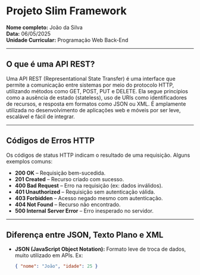 # Projeto Slim Framework

**Nome completo:** João da Silva  
**Data:** 06/05/2025  
**Unidade Curricular:** Programação Web Back-End

---

## O que é uma API REST?

Uma API REST (Representational State Transfer) é uma interface que permite a comunicação entre sistemas por meio do protocolo HTTP, utilizando métodos como GET, POST, PUT e DELETE. Ela segue princípios como a ausência de estado (stateless), uso de URIs como identificadores de recursos, e resposta em formatos como JSON ou XML. É amplamente utilizada no desenvolvimento de aplicações web e móveis por ser leve, escalável e fácil de integrar.

---

## Códigos de Erros HTTP

Os códigos de status HTTP indicam o resultado de uma requisição. Alguns exemplos comuns:

- **200 OK** – Requisição bem-sucedida.
- **201 Created** – Recurso criado com sucesso.
- **400 Bad Request** – Erro na requisição (ex: dados inválidos).
- **401 Unauthorized** – Requisição sem autenticação válida.
- **403 Forbidden** – Acesso negado mesmo com autenticação.
- **404 Not Found** – Recurso não encontrado.
- **500 Internal Server Error** – Erro inesperado no servidor.

---

## Diferença entre JSON, Texto Plano e XML

- **JSON (JavaScript Object Notation):** Formato leve de troca de dados, muito utilizado em APIs. Ex:  
  ```json
  { "nome": "João", "idade": 25 }